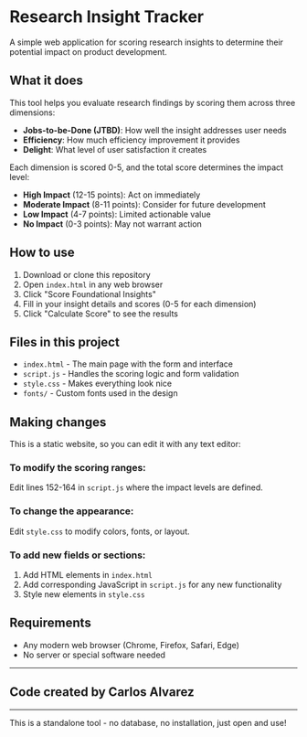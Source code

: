 # Research Insight Tracker

A simple web application for scoring research insights to determine their potential impact on product development.

## What it does

This tool helps you evaluate research findings by scoring them across three dimensions:
- **Jobs-to-be-Done (JTBD)**: How well the insight addresses user needs
- **Efficiency**: How much efficiency improvement it provides  
- **Delight**: What level of user satisfaction it creates

Each dimension is scored 0-5, and the total score determines the impact level:
- **High Impact** (12-15 points): Act on immediately
- **Moderate Impact** (8-11 points): Consider for future development
- **Low Impact** (4-7 points): Limited actionable value
- **No Impact** (0-3 points): May not warrant action

## How to use

1. Download or clone this repository
2. Open `index.html` in any web browser
3. Click "Score Foundational Insights"
4. Fill in your insight details and scores (0-5 for each dimension)
5. Click "Calculate Score" to see the results

## Files in this project

- `index.html` - The main page with the form and interface
- `script.js` - Handles the scoring logic and form validation
- `style.css` - Makes everything look nice
- `fonts/` - Custom fonts used in the design

## Making changes

This is a static website, so you can edit it with any text editor:

### To modify the scoring ranges:
Edit lines 152-164 in `script.js` where the impact levels are defined.

### To change the appearance:
Edit `style.css` to modify colors, fonts, or layout.

### To add new fields or sections:
1. Add HTML elements in `index.html`
2. Add corresponding JavaScript in `script.js` for any new functionality
3. Style new elements in `style.css`

## Requirements

- Any modern web browser (Chrome, Firefox, Safari, Edge)
- No server or special software needed

---
## Code created by Carlos Alvarez

---

This is a standalone tool - no database, no installation, just open and use!
